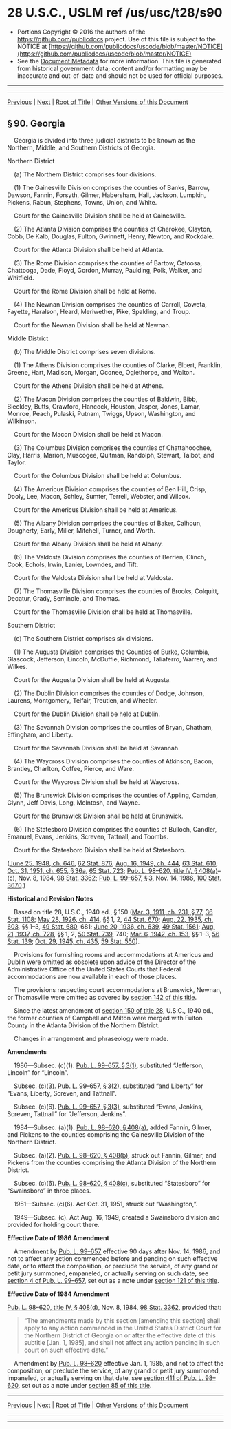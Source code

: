 ---
---

# 28 U.S.C., USLM ref /us/usc/t28/s90

* Portions Copyright © 2016 the authors of the https://github.com/publicdocs project.
  Use of this file is subject to the NOTICE at [https://github.com/publicdocs/uscode/blob/master/NOTICE](https://github.com/publicdocs/uscode/blob/master/NOTICE)
* See the [Document Metadata](././../../../../..//README.md) for more information.
  This file is generated from historical government data; content and/or formatting may be inaccurate and out-of-date and should not be used for official purposes.

----------
----------

[Previous](./../../../../..//us/usc/t28/ptI/ch5/m__us_usc_t28_s89.md) | [Next](./../../../../..//us/usc/t28/ptI/ch5/m__us_usc_t28_s91.md) | [Root of Title](./../../../../../) | [Other Versions of this Document](https://publicdocs.github.io/go/links?ns=uslm&ref=%2Fus%2Fusc%2Ft28%2Fs90)

## § 90. Georgia

    Georgia is divided into three judicial districts to be known as the Northern, Middle, and Southern Districts of Georgia.

Northern District

    (a) The Northern District comprises four divisions.

    (1) The Gainesville Division comprises the counties of Banks, Barrow, Dawson, Fannin, Forsyth, Gilmer, Habersham, Hall, Jackson, Lumpkin, Pickens, Rabun, Stephens, Towns, Union, and White.

    Court for the Gainesville Division shall be held at Gainesville.

    (2) The Atlanta Division comprises the counties of Cherokee, Clayton, Cobb, De Kalb, Douglas, Fulton, Gwinnett, Henry, Newton, and Rockdale.

    Court for the Atlanta Division shall be held at Atlanta.

    (3) The Rome Division comprises the counties of Bartow, Catoosa, Chattooga, Dade, Floyd, Gordon, Murray, Paulding, Polk, Walker, and Whitfield.

    Court for the Rome Division shall be held at Rome.

    (4) The Newnan Division comprises the counties of Carroll, Coweta, Fayette, Haralson, Heard, Meriwether, Pike, Spalding, and Troup.

    Court for the Newnan Division shall be held at Newnan.

Middle District

    (b) The Middle District comprises seven divisions.

    (1) The Athens Division comprises the counties of Clarke, Elbert, Franklin, Greene, Hart, Madison, Morgan, Oconee, Oglethorpe, and Walton.

    Court for the Athens Division shall be held at Athens.

    (2) The Macon Division comprises the counties of Baldwin, Bibb, Bleckley, Butts, Crawford, Hancock, Houston, Jasper, Jones, Lamar, Monroe, Peach, Pulaski, Putnam, Twiggs, Upson, Washington, and Wilkinson.

    Court for the Macon Division shall be held at Macon.

    (3) The Columbus Division comprises the counties of Chattahoochee, Clay, Harris, Marion, Muscogee, Quitman, Randolph, Stewart, Talbot, and Taylor.

    Court for the Columbus Division shall be held at Columbus.

    (4) The Americus Division comprises the counties of Ben Hill, Crisp, Dooly, Lee, Macon, Schley, Sumter, Terrell, Webster, and Wilcox.

    Court for the Americus Division shall be held at Americus.

    (5) The Albany Division comprises the counties of Baker, Calhoun, Dougherty, Early, Miller, Mitchell, Turner, and Worth.

    Court for the Albany Division shall be held at Albany.

    (6) The Valdosta Division comprises the counties of Berrien, Clinch, Cook, Echols, Irwin, Lanier, Lowndes, and Tift.

    Court for the Valdosta Division shall be held at Valdosta.

    (7) The Thomasville Division comprises the counties of Brooks, Colquitt, Decatur, Grady, Seminole, and Thomas.

    Court for the Thomasville Division shall be held at Thomasville.

Southern District

    (c) The Southern District comprises six divisions.

    (1) The Augusta Division comprises the Counties of Burke, Columbia, Glascock, Jefferson, Lincoln, McDuffie, Richmond, Taliaferro, Warren, and Wilkes.

    Court for the Augusta Division shall be held at Augusta.

    (2) The Dublin Division comprises the counties of Dodge, Johnson, Laurens, Montgomery, Telfair, Treutlen, and Wheeler.

    Court for the Dublin Division shall be held at Dublin.

    (3) The Savannah Division comprises the counties of Bryan, Chatham, Effingham, and Liberty.

    Court for the Savannah Division shall be held at Savannah.

    (4) The Waycross Division comprises the counties of Atkinson, Bacon, Brantley, Charlton, Coffee, Pierce, and Ware.

    Court for the Waycross Division shall be held at Waycross.

    (5) The Brunswick Division comprises the counties of Appling, Camden, Glynn, Jeff Davis, Long, McIntosh, and Wayne.

    Court for the Brunswick Division shall be held at Brunswick.

    (6) The Statesboro Division comprises the counties of Bulloch, Candler, Emanuel, Evans, Jenkins, Screven, Tattnall, and Toombs.

    Court for the Statesboro Division shall be held at Statesboro.

([June 25, 1948, ch. 646][/us/act/1948-06-25/ch646], [62 Stat. 876][/us/stat/62/876]; [Aug. 16, 1949, ch. 444][/us/act/1949-08-16/ch444], [63 Stat. 610][/us/stat/63/610]; [Oct. 31, 1951, ch. 655, § 36a][/us/act/1951-10-31/ch655/s36a], [65 Stat. 723][/us/stat/65/723]; [Pub. L. 98–620, title IV, § 408(a)][/us/pl/98/620/s408/a]–(c), Nov. 8, 1984, [98 Stat. 3362][/us/stat/98/3362]; [Pub. L. 99–657, § 3][/us/pl/99/657/s3], Nov. 14, 1986, [100 Stat. 3670][/us/stat/100/3670].)

 __Historical and Revision Notes__ 

    Based on title 28, U.S.C., 1940 ed., § 150 ([Mar. 3, 1911, ch. 231, § 77][/us/act/1911-03-03/ch231/s77], [36 Stat. 1108][/us/stat/36/1108]; [May 28, 1926, ch. 414][/us/act/1926-05-28/ch414], §§ 1, 2, [44 Stat. 670][/us/stat/44/670]; [Aug. 22, 1935, ch. 603][/us/act/1935-08-22/ch603], §§ 1–3, [49 Stat. 680][/us/stat/49/680], 681; [June 20, 1936, ch. 639][/us/act/1936-06-20/ch639], [49 Stat. 1561][/us/stat/49/1561]; [Aug. 21, 1937, ch. 728][/us/act/1937-08-21/ch728], §§ 1, 2, [50 Stat. 739][/us/stat/50/739], 740; [Mar. 6, 1942, ch. 153][/us/act/1942-03-06/ch153], §§ 1–3, [56 Stat. 139][/us/stat/56/139]; [Oct. 29, 1945, ch. 435][/us/act/1945-10-29/ch435], [59 Stat. 550][/us/stat/59/550]).

    Provisions for furnishing rooms and accommodations at Americus and Dublin were omitted as obsolete upon advice of the Director of the Administrative Office of the United States Courts that Federal accommodations are now available in each of those places.

    The provisions respecting court accommodations at Brunswick, Newnan, or Thomasville were omitted as covered by [section 142 of this title][/us/usc/t28/s142].

    Since the latest amendment of [section 150 of title 28][/us/usc/t28/s150], U.S.C., 1940 ed., the former counties of Campbell and Milton were merged with Fulton County in the Atlanta Division of the Northern District.

    Changes in arrangement and phraseology were made.

 __Amendments__ 

    1986—Subsec. (c)(1). [Pub. L. 99–657, § 3(1)][/us/pl/99/657/s3/1], substituted “Jefferson, Lincoln” for “Lincoln”.

    Subsec. (c)(3). [Pub. L. 99–657, § 3(2)][/us/pl/99/657/s3/2], substituted “and Liberty” for “Evans, Liberty, Screven, and Tattnall”.

    Subsec. (c)(6). [Pub. L. 99–657, § 3(3)][/us/pl/99/657/s3/3], substituted “Evans, Jenkins, Screven, Tattnall” for “Jefferson, Jenkins”.

    1984—Subsec. (a)(1). [Pub. L. 98–620, § 408(a)][/us/pl/98/620/s408/a], added Fannin, Gilmer, and Pickens to the counties comprising the Gainesville Division of the Northern District.

    Subsec. (a)(2). [Pub. L. 98–620, § 408(b)][/us/pl/98/620/s408/b], struck out Fannin, Gilmer, and Pickens from the counties comprising the Atlanta Division of the Northern District.

    Subsec. (c)(6). [Pub. L. 98–620, § 408(c)][/us/pl/98/620/s408/c], substituted “Statesboro” for “Swainsboro” in three places.

    1951—Subsec. (c)(6). Act Oct. 31, 1951, struck out “Washington,”.

    1949—Subsec. (c). Act Aug. 16, 1949, created a Swainsboro division and provided for holding court there.

 __Effective Date of 1986 Amendment__ 

    Amendment by [Pub. L. 99–657][/us/pl/99/657] effective 90 days after Nov. 14, 1986, and not to affect any action commenced before and pending on such effective date, or to affect the composition, or preclude the service, of any grand or petit jury summoned, empaneled, or actually serving on such date, see [section 4 of Pub. L. 99–657][/us/pl/99/657/s4], set out as a note under [section 121 of this title][/us/usc/t28/s121].

 __Effective Date of 1984 Amendment__ 

[Pub. L. 98–620, title IV, § 408(d)][/us/pl/98/620/s408/d], Nov. 8, 1984, [98 Stat. 3362][/us/stat/98/3362], provided that: 

> “The amendments made by this section \[amending this section\] shall apply to any action commenced in the United States District Court for the Northern District of Georgia on or after the effective date of this subtitle \[Jan. 1, 1985\], and shall not affect any action pending in such court on such effective date.”

    Amendment by [Pub. L. 98–620][/us/pl/98/620] effective Jan. 1, 1985, and not to affect the composition, or preclude the service, of any grand or petit jury summoned, impaneled, or actually serving on that date, see [section 411 of Pub. L. 98–620][/us/pl/98/620/s411], set out as a note under [section 85 of this title][/us/usc/t28/s85].

----------

[Previous](./../../../../..//us/usc/t28/ptI/ch5/m__us_usc_t28_s89.md) | [Next](./../../../../..//us/usc/t28/ptI/ch5/m__us_usc_t28_s91.md) | [Root of Title](./../../../../../) | [Other Versions of this Document](https://publicdocs.github.io/go/links?ns=uslm&ref=%2Fus%2Fusc%2Ft28%2Fs90)

----------
----------

[/us/act/1948-06-25/ch646]: https://publicdocs.github.io/go/links?ns=uslm&ref=%2Fus%2Fact%2F1948-06-25%2Fch646
[/us/stat/62/876]: https://publicdocs.github.io/go/links?ns=uslm&ref=%2Fus%2Fstat%2F62%2F876
[/us/act/1949-08-16/ch444]: https://publicdocs.github.io/go/links?ns=uslm&ref=%2Fus%2Fact%2F1949-08-16%2Fch444
[/us/stat/63/610]: https://publicdocs.github.io/go/links?ns=uslm&ref=%2Fus%2Fstat%2F63%2F610
[/us/act/1951-10-31/ch655/s36a]: https://publicdocs.github.io/go/links?ns=uslm&ref=%2Fus%2Fact%2F1951-10-31%2Fch655%2Fs36a
[/us/stat/65/723]: https://publicdocs.github.io/go/links?ns=uslm&ref=%2Fus%2Fstat%2F65%2F723
[/us/pl/98/620/s408/a]: https://publicdocs.github.io/go/links?ns=uslm&ref=%2Fus%2Fpl%2F98%2F620%2Fs408%2Fa
[/us/stat/98/3362]: https://publicdocs.github.io/go/links?ns=uslm&ref=%2Fus%2Fstat%2F98%2F3362
[/us/pl/99/657/s3]: https://publicdocs.github.io/go/links?ns=uslm&ref=%2Fus%2Fpl%2F99%2F657%2Fs3
[/us/stat/100/3670]: https://publicdocs.github.io/go/links?ns=uslm&ref=%2Fus%2Fstat%2F100%2F3670
[/us/act/1911-03-03/ch231/s77]: https://publicdocs.github.io/go/links?ns=uslm&ref=%2Fus%2Fact%2F1911-03-03%2Fch231%2Fs77
[/us/stat/36/1108]: https://publicdocs.github.io/go/links?ns=uslm&ref=%2Fus%2Fstat%2F36%2F1108
[/us/act/1926-05-28/ch414]: https://publicdocs.github.io/go/links?ns=uslm&ref=%2Fus%2Fact%2F1926-05-28%2Fch414
[/us/stat/44/670]: https://publicdocs.github.io/go/links?ns=uslm&ref=%2Fus%2Fstat%2F44%2F670
[/us/act/1935-08-22/ch603]: https://publicdocs.github.io/go/links?ns=uslm&ref=%2Fus%2Fact%2F1935-08-22%2Fch603
[/us/stat/49/680]: https://publicdocs.github.io/go/links?ns=uslm&ref=%2Fus%2Fstat%2F49%2F680
[/us/act/1936-06-20/ch639]: https://publicdocs.github.io/go/links?ns=uslm&ref=%2Fus%2Fact%2F1936-06-20%2Fch639
[/us/stat/49/1561]: https://publicdocs.github.io/go/links?ns=uslm&ref=%2Fus%2Fstat%2F49%2F1561
[/us/act/1937-08-21/ch728]: https://publicdocs.github.io/go/links?ns=uslm&ref=%2Fus%2Fact%2F1937-08-21%2Fch728
[/us/stat/50/739]: https://publicdocs.github.io/go/links?ns=uslm&ref=%2Fus%2Fstat%2F50%2F739
[/us/act/1942-03-06/ch153]: https://publicdocs.github.io/go/links?ns=uslm&ref=%2Fus%2Fact%2F1942-03-06%2Fch153
[/us/stat/56/139]: https://publicdocs.github.io/go/links?ns=uslm&ref=%2Fus%2Fstat%2F56%2F139
[/us/act/1945-10-29/ch435]: https://publicdocs.github.io/go/links?ns=uslm&ref=%2Fus%2Fact%2F1945-10-29%2Fch435
[/us/stat/59/550]: https://publicdocs.github.io/go/links?ns=uslm&ref=%2Fus%2Fstat%2F59%2F550
[/us/usc/t28/s142]: https://publicdocs.github.io/go/links?ns=uslm&ref=%2Fus%2Fusc%2Ft28%2Fs142
[/us/usc/t28/s150]: https://publicdocs.github.io/go/links?ns=uslm&ref=%2Fus%2Fusc%2Ft28%2Fs150
[/us/pl/99/657/s3/1]: https://publicdocs.github.io/go/links?ns=uslm&ref=%2Fus%2Fpl%2F99%2F657%2Fs3%2F1
[/us/pl/99/657/s3/2]: https://publicdocs.github.io/go/links?ns=uslm&ref=%2Fus%2Fpl%2F99%2F657%2Fs3%2F2
[/us/pl/99/657/s3/3]: https://publicdocs.github.io/go/links?ns=uslm&ref=%2Fus%2Fpl%2F99%2F657%2Fs3%2F3
[/us/pl/98/620/s408/a]: https://publicdocs.github.io/go/links?ns=uslm&ref=%2Fus%2Fpl%2F98%2F620%2Fs408%2Fa
[/us/pl/98/620/s408/b]: https://publicdocs.github.io/go/links?ns=uslm&ref=%2Fus%2Fpl%2F98%2F620%2Fs408%2Fb
[/us/pl/98/620/s408/c]: https://publicdocs.github.io/go/links?ns=uslm&ref=%2Fus%2Fpl%2F98%2F620%2Fs408%2Fc
[/us/pl/99/657]: https://publicdocs.github.io/go/links?ns=uslm&ref=%2Fus%2Fpl%2F99%2F657
[/us/pl/99/657/s4]: https://publicdocs.github.io/go/links?ns=uslm&ref=%2Fus%2Fpl%2F99%2F657%2Fs4
[/us/usc/t28/s121]: https://publicdocs.github.io/go/links?ns=uslm&ref=%2Fus%2Fusc%2Ft28%2Fs121
[/us/pl/98/620/s408/d]: https://publicdocs.github.io/go/links?ns=uslm&ref=%2Fus%2Fpl%2F98%2F620%2Fs408%2Fd
[/us/stat/98/3362]: https://publicdocs.github.io/go/links?ns=uslm&ref=%2Fus%2Fstat%2F98%2F3362
[/us/pl/98/620]: https://publicdocs.github.io/go/links?ns=uslm&ref=%2Fus%2Fpl%2F98%2F620
[/us/pl/98/620/s411]: https://publicdocs.github.io/go/links?ns=uslm&ref=%2Fus%2Fpl%2F98%2F620%2Fs411
[/us/usc/t28/s85]: https://publicdocs.github.io/go/links?ns=uslm&ref=%2Fus%2Fusc%2Ft28%2Fs85



